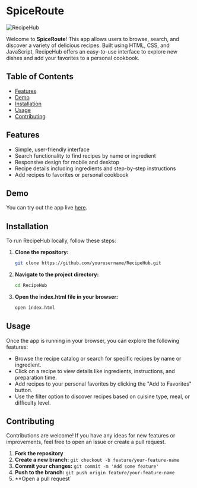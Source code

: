 # SpiceRoute
![RecipeHub](recipehub.png)

Welcome to **SpiceRoute**! This app allows users to browse, search, and discover a variety of delicious recipes. Built using HTML, CSS, and JavaScript, RecipeHub offers an easy-to-use interface to explore new dishes and add your favorites to a personal cookbook.

## Table of Contents

- [Features](#features)
- [Demo](#demo)
- [Installation](#installation)
- [Usage](#usage)
- [Contributing](#contributing)

## Features

- Simple, user-friendly interface
- Search functionality to find recipes by name or ingredient
- Responsive design for mobile and desktop
- Recipe details including ingredients and step-by-step instructions
- Add recipes to favorites or personal cookbook

## Demo

You can try out the app live [here](https://your-recipehub-url.com).

## Installation

To run RecipeHub locally, follow these steps:

1. **Clone the repository:**

    ```sh
    git clone https://github.com/yourusername/RecipeHub.git
    ```

2. **Navigate to the project directory:**

    ```sh
    cd RecipeHub
    ```

3. **Open the index.html file in your browser:**

    ```sh
    open index.html
    ```

## Usage

Once the app is running in your browser, you can explore the following features:
- Browse the recipe catalog or search for specific recipes by name or ingredient.
- Click on a recipe to view details like ingredients, instructions, and preparation time.
- Add recipes to your personal favorites by clicking the "Add to Favorites" button.
- Use the filter option to discover recipes based on cuisine type, meal, or difficulty level.

## Contributing

Contributions are welcome! If you have any ideas for new features or improvements, feel free to open an issue or create a pull request.

1. **Fork the repository**
2. **Create a new branch:** `git checkout -b feature/your-feature-name`
3. **Commit your changes:** `git commit -m 'Add some feature'`
4. **Push to the branch:** `git push origin feature/your-feature-name`
5. **Open a pull request`
